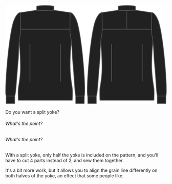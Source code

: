 ![Split yoke](splityoke.svg)

Do you want a split yoke?

<Note>

###### What's the point?

###### What's the point?

With a split yoke, only half the yoke is included on the pattern, and you'll have to cut 4 parts instead of 2, and sew them together.

It's a bit more work, but it allows you to align the grain line differently on both halves of the yoke, an effect that some people like.

</Note>
